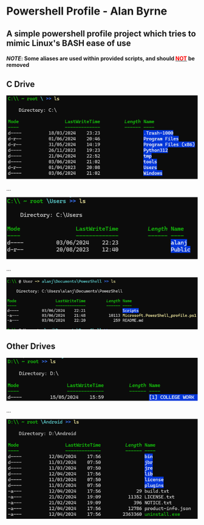 # Powershell Profile - Alan Byrne

## A simple powershell profile project which tries to mimic Linux's BASH ease of use

#### *NOTE*: Some aliases are used within provided scripts, and should <u>**<span style="color:red;">NOT</span>**</u> be removed

## C Drive

![alt text](images/image-4.png)

...

![alt text](images/image-3.png)

...

![alt text](images/image.png)

## Other Drives

![alt text](images/image-1.png)

...

![alt text](images/image-2.png)
